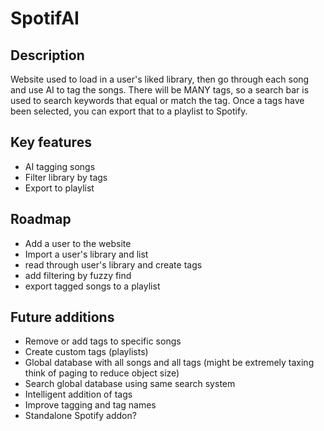# SpotifAI

## Description

Website used to load in a user's liked library, then go through each song and use AI to tag the songs. There will be MANY tags, so a search bar is used to search keywords that equal or match the tag. Once a tags have been selected, you can export that to a playlist to Spotify. 

## Key features

- AI tagging songs
- Filter library by tags
- Export to playlist

## Roadmap

- Add a user to the website
- Import a user's library and list
- read through user's library and create tags
- add filtering by fuzzy find
- export tagged songs to a playlist

## Future additions

- Remove or add tags to specific songs
- Create custom tags (playlists)
- Global database with all songs and all tags (might be extremely taxing think of paging to reduce object size)
- Search global database using same search system
- Intelligent addition of tags
- Improve tagging and tag names
- Standalone Spotify addon?
